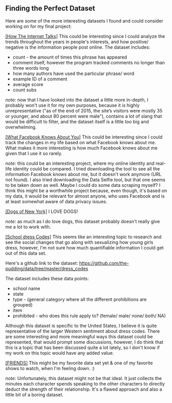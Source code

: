 <h2>Finding the Perfect Dataset</h2>

Here are some of the more interesting datasets I found and could consider working on for my final project:

[[How The Internet Talks]](https://projects.fivethirtyeight.com/reddit-ngram/?keyword=lol.win.omg.cute.fail.wtf&start=20071015&end=20170731&smoothing=10) This could be interesting since I could analyze the trends throughout the years in people's interests, and how positive/ negative is the information people post online.
The dataset includes:
* count - the amount of times this phrase has appeared
* comment itself, however the program tracked comments no longer than three words long
* how many authors have used the particular phrase/ word
* example ID of a comment
* average score
* count subs

*note*: now that I have looked into the dataset a little more in-depth, I probably won't use it for my own purposes, because it is highly unrepresentative ("as of the end of 2015, the site’s visitors were mostly 35 or younger, and about 80 percent were male"), contains a lot of slang that would be difficult to filter, and the dataset itself is a little too big and overwhelming.


[[What Facebook Knows About You]](https://www.propublica.org/article/breaking-the-black-box-what-facebook-knows-about-you) This could be interesting since I could track the changes in my life based on what Facebook knows about me. What makes it more interesting is how much Facebook knows about me given that I use it so rarely.

*note*: this could be an interesting project, where my online identity and real-life identity could be compared. I tried downloading the tool to see all the information Facebook *knows* about me, but it doesn't work anymore (URL not found). I also tried downloading the Data Selfie tool, but that one seems to be taken down as well. Maybe I could do some data scraping myself? I think this might be a worthwhile project because, even though, it's based on my data, it would be relevant for almost anyone, who uses Facebook and is at least somewhat aware of data privacy issues.

[[Dogs of New York]](http://a816-dohbesp.nyc.gov/IndicatorPublic/dognames/) I LOVE DOGS!

*note*: as much as I do love dogs, this dataset probably doesn't really give me a lot to work with.

[[School dress Codes]](https://pudding.cool/2019/02/dress-code-sexualization/) This seems like an interesting topic to research and see the social changes that go along with sexualizing how young girls dress, however, I'm not sure how much quantifiable information I could get out of this data set.

Here's a github link to the dataset: https://github.com/the-pudding/data/tree/master/dress_codes

The dataset includes these data points:
* school name
* state
* type - (general category where all the different prohibitions are grouped)
* item
* prohibited - who does this rule apply to? (female/ male/ none/ both/ NA)

Although this dataset is specific to the United States, I believe it is quite representative of the larger Western sentiment about dress codes. There are some interesting and more meaningful ways this dataset could be represented, that would prompt some discussions, however, I do think that this is a topic that has been discussed quite a lot lately, so I don't know if my work on this topic would have any added value.

[[FRIENDS]](https://thelittledataset.com/2015/01/20/the-one-with-all-the-quantifiable-friendships/) This might be my favorite data set yet & one of my favorite shows to watch, when I'm feeling down. :)

*note*: Unfortunately, this dataset might not be that ideal. It just collects the minutes each character spends speaking to the other characters to directly deduct the strength of their relationship. It's a flawed approach and also a little bit of a boring dataset.
